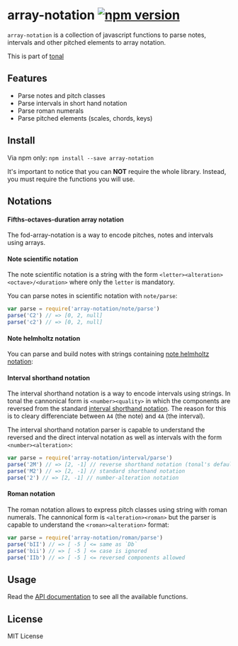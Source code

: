 # array-notation [![npm version](https://img.shields.io/npm/v/array-notation.svg)](https://www.npmjs.com/package/array-notation)

`array-notation` is a collection of javascript functions to parse notes, intervals and other pitched elements to array notation.

This is part of [tonal](https://github.com/danigb/tonal)

## Features

- Parse notes and pitch classes
- Parse intervals in short hand notation
- Parse roman numerals
- Parse pitched elements (scales, chords, keys)

## Install

Via npm only: `npm install --save array-notation`

It's important to notice that you can __NOT__ require the whole library. Instead, you must require the functions you will use.

## Notations

#### Fifths-octaves-duration array notation

The fod-array-notation is a way to encode pitches, notes and intervals using arrays.

#### Note scientific notation

The note scientific notation is a string with the form `<letter><alteration><octave>/<duration>` where only the `letter` is mandatory.

You can parse notes in scientific notation with  `note/parse`:

```js
var parse = require('array-notation/note/parse')
parse('C2') // => [0, 2, null]
parse('c2') // => [0, 2, null]
```

#### Note helmholtz notation

You can parse and build notes with strings containing [note helmholtz notation](https://en.wikipedia.org/wiki/Helmholtz_pitch_notation):


#### Interval shorthand notation

The interval shorthand notation is a way to encode intervals using strings. In tonal the cannonical form is `<number><quality>` in which the components are reversed from the standard [interval shorthand notation](https://en.wikipedia.org/wiki/Interval_(music)#Shorthand_notation). The reason for this is to cleary differenciate between `A4` (the note) and `4A` (the interval).

The interval shorthand notation parser is capable to understand the reversed and the direct interval notation as well as intervals with the form `<number><alteration>`:

```js
var parse = require('array-notation/interval/parse')
parse('2M') // => [2, -1] // reverse shorthand notation (tonal's default)
parse('M2') // => [2, -1] // standard shorthand notation
parse('2') // => [2, -1] // number-alteration notation
```

#### Roman notation

The roman notation allows to express pitch classes using string with roman numerals. The cannonical form is `<alteration><roman>` but the parser is capable to understand the `<roman><alteration>` format:

```js
var parse = require('array-notation/roman/parse')
parse('bII') // => [ -5 ] <= same as `Db`
parse('bii') // => [ -5 ] <= case is ignored
parse('IIb') // => [ -5 ] <= reversed components allowed
```


## Usage

Read the [API documentation](https://github.com/danigb/tonal/blob/next/packages/array-notation/API.md) to see all the available functions.

## License

MIT License
